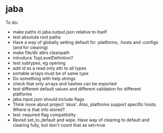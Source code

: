 # jaba

To do:

- make paths in jaba.output.json relative to itself
- test absolute root paths
- Have a way of globally setting default for :platforms, :hosts and :configs (and for clearing)
- make file/dir attrs cleanpath
- introduce TopLevelDefinition?
- test subtypes, eg opening
- add id as a read only attr to all types
- sortable arrays must be of same type
- Do something with help strings
- check that only arrays and hashes can be exported
- test different default values and different validation for different platforms
- jaba.input.json should include flags
- Think more about project 'skus'. Also, platforms support specific hosts. Where is that info stored?
- test :required flag compatibility
- Revisit set_to_default and wipe. Have way of clearing to default and clearing fully, but don't count that as set=true